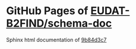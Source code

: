 GitHub Pages of [EUDAT-B2FIND/schema-doc](https://github.com/EUDAT-B2FIND/schema-doc.git)
===
Sphinx html documentation of [9b84d3c7](https://github.com/EUDAT-B2FIND/schema-doc/tree/9b84d3c7ccfc4cc5f514466da8797a39b3468660)
